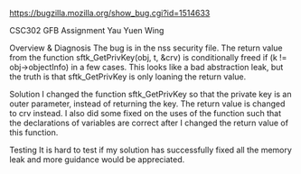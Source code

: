 https://bugzilla.mozilla.org/show_bug.cgi?id=1514633

CSC302 GFB Assignment Yau Yuen Wing

Overview & Diagnosis
The bug is in the nss security file.
The return value from the function sftk_GetPrivKey(obj, t, &crv) is conditionally freed if (k != obj->objectInfo) in a few cases.
This looks like a bad abstraction leak, but the truth is that sftk_GetPrivKey is only loaning the return value.

Solution
I changed the function sftk_GetPrivKey so that the private key is an outer parameter, instead of returning the key. The return value is changed to crv instead.
I also did some fixed on the uses of the function such that the declarations of variables are correct after I changed the return value of this function.


Testing
It is hard to test if my solution has successfully fixed all the memory leak and more guidance would be appreciated.
